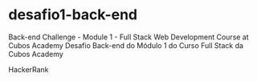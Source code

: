 # desafio1-back-end

Back-end Challenge - Module 1 - Full Stack Web Development Course at Cubos Academy
Desafio Back-end do Módulo 1 do Curso Full Stack da Cubos Academy

HackerRank
